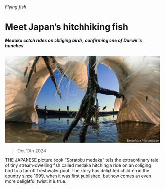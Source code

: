 ###### Flying fish

# Meet Japan’s hitchhiking fish 

##### Medaka catch rides on obliging birds, confirming one of Darwin’s hunches 

![image](images/20241012_STP003.jpg) 

> Oct 10th 2024 

THE JAPANESE picture book “Soratobu medaka” tells the extraordinary tale of tiny stream-dwelling fish called medaka hitching a ride on an obliging bird to a far-off freshwater pool. The story has delighted children in the country since 1999, when it was first published, but now comes an even more delightful twist: it is true. 

